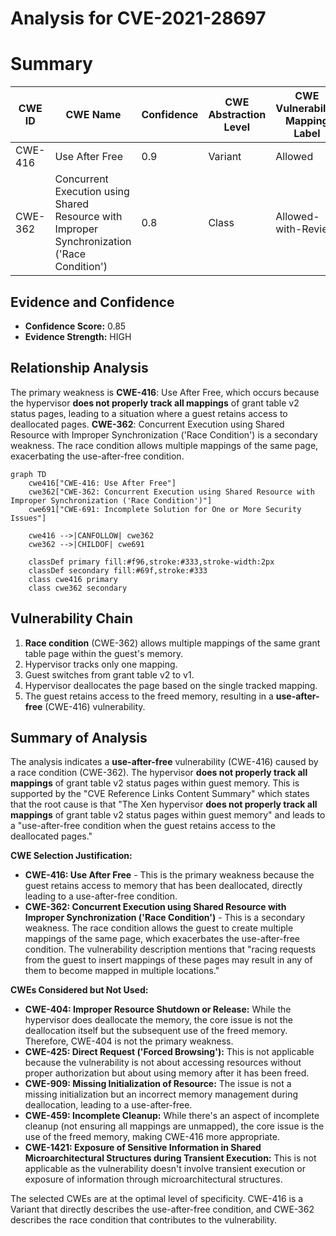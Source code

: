 # Analysis for CVE-2021-28697

# Summary
| CWE ID | CWE Name | Confidence | CWE Abstraction Level | CWE Vulnerability Mapping Label | CWE-Vulnerability Mapping Notes |
|---|---|---|---|---|---|
| CWE-416 | Use After Free | 0.9 | Variant | Allowed | Primary CWE |
| CWE-362 | Concurrent Execution using Shared Resource with Improper Synchronization ('Race Condition') | 0.8 | Class | Allowed-with-Review | Secondary CWE |

## Evidence and Confidence

*   **Confidence Score:** 0.85
*   **Evidence Strength:** HIGH

## Relationship Analysis
The primary weakness is **CWE-416**: Use After Free, which occurs because the hypervisor **does not properly track all mappings** of grant table v2 status pages, leading to a situation where a guest retains access to deallocated pages.
**CWE-362**: Concurrent Execution using Shared Resource with Improper Synchronization ('Race Condition') is a secondary weakness. The race condition allows multiple mappings of the same page, exacerbating the use-after-free condition.

```mermaid
graph TD
    cwe416["CWE-416: Use After Free"]
    cwe362["CWE-362: Concurrent Execution using Shared Resource with Improper Synchronization ('Race Condition')"]
    cwe691["CWE-691: Incomplete Solution for One or More Security Issues"]

    cwe416 -->|CANFOLLOW| cwe362
    cwe362 -->|CHILDOF| cwe691
    
    classDef primary fill:#f96,stroke:#333,stroke-width:2px
    classDef secondary fill:#69f,stroke:#333
    class cwe416 primary
    class cwe362 secondary
```

## Vulnerability Chain
1.  **Race condition** (CWE-362) allows multiple mappings of the same grant table page within the guest's memory.
2.  Hypervisor tracks only one mapping.
3.  Guest switches from grant table v2 to v1.
4.  Hypervisor deallocates the page based on the single tracked mapping.
5.  The guest retains access to the freed memory, resulting in a **use-after-free** (CWE-416) vulnerability.

## Summary of Analysis
The analysis indicates a **use-after-free** vulnerability (CWE-416) caused by a race condition (CWE-362). The hypervisor **does not properly track all mappings** of grant table v2 status pages within guest memory. This is supported by the "CVE Reference Links Content Summary" which states that the root cause is that "The Xen hypervisor **does not properly track all mappings** of grant table v2 status pages within guest memory" and leads to a "use-after-free condition when the guest retains access to the deallocated pages."

**CWE Selection Justification:**

*   **CWE-416: Use After Free** - This is the primary weakness because the guest retains access to memory that has been deallocated, directly leading to a use-after-free condition.
*   **CWE-362: Concurrent Execution using Shared Resource with Improper Synchronization ('Race Condition')** - This is a secondary weakness. The race condition allows the guest to create multiple mappings of the same page, which exacerbates the use-after-free condition. The vulnerability description mentions that "racing requests from the guest to insert mappings of these pages may result in any of them to become mapped in multiple locations."

**CWEs Considered but Not Used:**

*   **CWE-404: Improper Resource Shutdown or Release:** While the hypervisor does deallocate the memory, the core issue is not the deallocation itself but the subsequent use of the freed memory. Therefore, CWE-404 is not the primary weakness.
*   **CWE-425: Direct Request ('Forced Browsing'):** This is not applicable because the vulnerability is not about accessing resources without proper authorization but about using memory after it has been freed.
*   **CWE-909: Missing Initialization of Resource:** The issue is not a missing initialization but an incorrect memory management during deallocation, leading to a use-after-free.
*   **CWE-459: Incomplete Cleanup:** While there's an aspect of incomplete cleanup (not ensuring all mappings are unmapped), the core issue is the use of the freed memory, making CWE-416 more appropriate.
*   **CWE-1421: Exposure of Sensitive Information in Shared Microarchitectural Structures during Transient Execution:** This is not applicable as the vulnerability doesn't involve transient execution or exposure of information through microarchitectural structures.

The selected CWEs are at the optimal level of specificity. CWE-416 is a Variant that directly describes the use-after-free condition, and CWE-362 describes the race condition that contributes to the vulnerability.